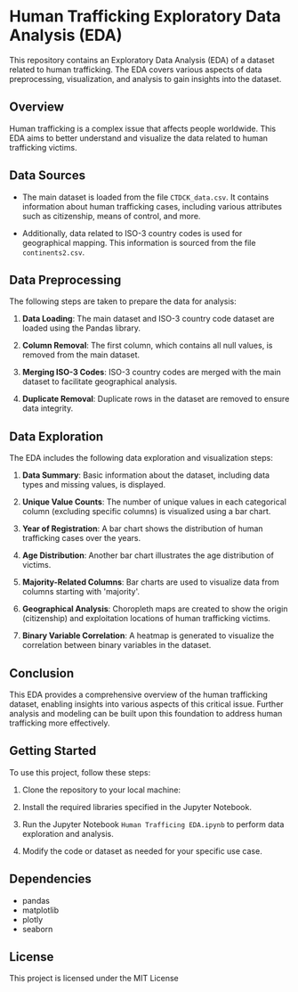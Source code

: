 # Human Trafficking Exploratory Data Analysis (EDA)

This repository contains an Exploratory Data Analysis (EDA) of a dataset related to human trafficking. The EDA covers various aspects of data preprocessing, visualization, and analysis to gain insights into the dataset.

## Overview

Human trafficking is a complex issue that affects people worldwide. This EDA aims to better understand and visualize the data related to human trafficking victims.

## Data Sources

- The main dataset is loaded from the file `CTDCK_data.csv`. It contains information about human trafficking cases, including various attributes such as citizenship, means of control, and more.

- Additionally, data related to ISO-3 country codes is used for geographical mapping. This information is sourced from the file `continents2.csv`.

## Data Preprocessing

The following steps are taken to prepare the data for analysis:

1. **Data Loading**: The main dataset and ISO-3 country code dataset are loaded using the Pandas library.

2. **Column Removal**: The first column, which contains all null values, is removed from the main dataset.

3. **Merging ISO-3 Codes**: ISO-3 country codes are merged with the main dataset to facilitate geographical analysis.

4. **Duplicate Removal**: Duplicate rows in the dataset are removed to ensure data integrity.

## Data Exploration

The EDA includes the following data exploration and visualization steps:

1. **Data Summary**: Basic information about the dataset, including data types and missing values, is displayed.

2. **Unique Value Counts**: The number of unique values in each categorical column (excluding specific columns) is visualized using a bar chart.

3. **Year of Registration**: A bar chart shows the distribution of human trafficking cases over the years.

4. **Age Distribution**: Another bar chart illustrates the age distribution of victims.

5. **Majority-Related Columns**: Bar charts are used to visualize data from columns starting with 'majority'.

6. **Geographical Analysis**: Choropleth maps are created to show the origin (citizenship) and exploitation locations of human trafficking victims.

7. **Binary Variable Correlation**: A heatmap is generated to visualize the correlation between binary variables in the dataset.

## Conclusion

This EDA provides a comprehensive overview of the human trafficking dataset, enabling insights into various aspects of this critical issue. Further analysis and modeling can be built upon this foundation to address human trafficking more effectively.

## Getting Started

To use this project, follow these steps:

1. Clone the repository to your local machine:

2. Install the required libraries specified in the Jupyter Notebook.

3. Run the Jupyter Notebook `Human Trafficing EDA.ipynb` to perform data exploration and analysis.

4. Modify the code or dataset as needed for your specific use case.

## Dependencies

- pandas
- matplotlib
- plotly
- seaborn


## License

This project is licensed under the MIT License 

